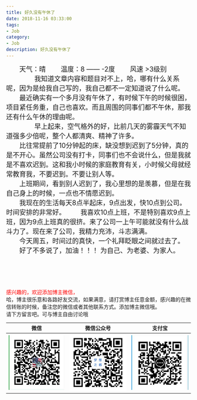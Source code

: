 ```yaml
---
title: 好久没有午休了
date: 2018-11-16 03:33:00
tags: 
- Job
category: 
- Job
description: 好久没有午休了
---
```

<!-- image url 
https://raw.githubusercontent.com/HealerJean/HealerJean.github.io/master/blogImages
　　首行缩进
<font color="red">  </font>

<font  color="red" size="4">   </font>


<font size="4">   </font>
-->


<font size="4">   
　　天气：晴
　　温度：8 —— -2度
　　风速 >3级别
　　<br/>
　　
　　我知道文章内容和题目对不上，哈，哪有什么关系呢，因为是给我自己写的，我自己都不一定知道说了什么呢。　<br/>
　　最近确实有一个多月没有午休了，有时候下午的时候很困，项目紧任务重，自己也喜欢。而且周围的同事们都不午休，那我还有什么午休的理由呢。　<br/>
　　
　　早上起来，空气格外的好，比前几天的雾霾天气不知道强多少倍呢，整个人都清爽、精神了许多。　<br/>
　　比往常提前了10分钟起的床，缺没想到迟到了5分钟，真的是不开心。虽然公司没有打卡，同事们也不会说什么，但是我就是不喜欢迟到。这和我小时候的家庭教育有关，小时候父母就经常教育我，不要迟到。不要让别人等。　<br/>
　　上班期间，看到别人迟到了，我心里想的是羡慕，但是在我自己身上的时候，一点也不情愿迟到。　<br/>
　　我现在的生活每天8点半起床，9点出发，快10点到公司。时间安排的非常好。
　　我喜欢10点上班，不是特别喜欢9点上班，因为9点上班真的很挤。来了公司一上午可能就没有什么战斗力了。现在来了公司，我精力充沛，斗志满满。　<br/>
　　今天周五，时间过的真快，一个礼拜眨眼之间就过去了。　<br/>
　　好了不多说了，加油！！！ 为自己、为老婆、为家人。
　　
　　
</font>








<br/><br/><br/>
<font color="red"> 感兴趣的，欢迎添加博主微信， </font><br/>
哈，博主很乐意和各路好友交流，如果满意，请打赏博主任意金额，感兴趣的在微信转账的时候，备注您的微信或者其他联系方式。添加博主微信哦。
<br/>
请下方留言吧。可与博主自由讨论哦

|微信 | 微信公众号|支付宝|
|:-------:|:-------:|:------:|
| ![微信](https://raw.githubusercontent.com/HealerJean/HealerJean.github.io/master/assets/img/tctip/weixin.jpg)|![微信公众号](https://raw.githubusercontent.com/HealerJean/HealerJean.github.io/master/assets/img/my/qrcode_for_gh_a23c07a2da9e_258.jpg)|![支付宝](https://raw.githubusercontent.com/HealerJean/HealerJean.github.io/master/assets/img/tctip/alpay.jpg) |




<!-- Gitalk 评论 start  -->

<link rel="stylesheet" href="https://unpkg.com/gitalk/dist/gitalk.css">
<script src="https://unpkg.com/gitalk@latest/dist/gitalk.min.js"></script> 
<div id="gitalk-container"></div>    
 <script type="text/javascript">
    var gitalk = new Gitalk({
		clientID: `1d164cd85549874d0e3a`,
		clientSecret: `527c3d223d1e6608953e835b547061037d140355`,
		repo: `HealerJean.github.io`,
		owner: 'HealerJean',
		admin: ['HealerJean'],
		id: 'NkIpg8nv490BtjMl',
    });
    gitalk.render('gitalk-container');
</script> 

<!-- Gitalk end -->

